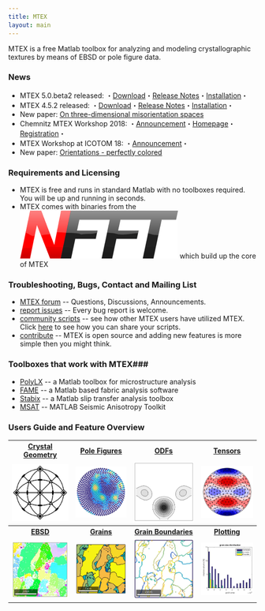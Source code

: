 ```yaml
---
title: MTEX
layout: main
---
```


MTEX is a free Matlab toolbox for analyzing and modeling crystallographic
textures by means of EBSD or pole figure data.

### News
* MTEX 5.0.beta2 released: ・[Download](https://github.com/mtex-toolbox/mtex/releases/download/mtex-5.0.beta2/mtex-5.0.beta.2.zip)・[Release Notes](files/doc/changelog.html)・[Installation](download)・
* MTEX 4.5.2 released: ・[Download](https://github.com/mtex-toolbox/mtex/releases/download/mtex-4.5.2/mtex-4.5.2.zip)・[Release Notes](files/doc/changelog.html)・[Installation](download)・
* New paper: [On three-dimensional misorientation spaces](https://www-user.tu-chemnitz.de/~rahi/paper/misori.pdf)
* Chemnitz MTEX Workshop 2018: ・[Announcement](https://groups.google.com/forum/#!topic/mtexmail/5nazGpu-HLY)・[Homepage](http://www-user.tu-chemnitz.de/~rahi/mtexWorkshop18)・[Registration](http://www-user.tu-chemnitz.de/~rahi/mtexWorkshop18/registration.php)・
* MTEX Workshop at ICOTOM 18: ・[Announcement](http://event.registerat.com/site/icotom2017/Registration.aspx)・
* New paper: [Orientations - perfectly colored](https://www-user.tu-chemnitz.de/~rahi/paper/so3Colors.pdf)

### Requirements and Licensing

* MTEX is free and runs in standard Matlab with no toolboxes required. You will
be up and running in seconds.
* MTEX comes with binaries from the [![NFFT](files/pic/nfft_logo.png)](www.nfft.org) which build up the core of MTEX


### Troubleshooting, Bugs, Contact and Mailing List


 * [MTEX forum](https://groups.google.com/forum/?fromgroups=#!forum/mtexmail)
  -- Questions, Discussions, Announcements.
 * [report issues](https://github.com/mtex-toolbox/mtex/issues) -- Every bug
   report is welcome.
 * [community scripts](https://gist.github.com/search?utf8=%E2%9C%93&q=%23mtexScript)
   -- see how other MTEX users have utilized MTEX. Click [here](scripts) to see how
   you can share your scripts.
 * [contribute](https://github.com/mtex-toolbox/mtex) -- MTEX is open
   source and adding new features is more simple then you might think.

### Toolboxes that work with MTEX###

* [PolyLX](http://petrol.natur.cuni.cz/~ondro/polylx) -- a Matlab toolbox for microstructure
  analysis
* [FAME](http://peternell.org/archive.html) -- a Matlab based fabric analysis
software
* [Stabix](https://github.com/stabix/stabix) -- a Matlab slip transfer analysis toolbox
* [MSAT](https://github.com/andreww/MSAT) -- MATLAB Seismic Anisotropy Toolkit

### Users Guide and Feature Overview ###

<table border='0' cellpadding='5' width = "940px" style="width:100%" >
  <tr>
	<th><a href="files/doc/CrystalGeometry.html">Crystal Geometry</a></th>
	<th><a href="files/doc/PoleFigureAnalysis.html">Pole Figures</a></th>
	<th><a href="files/doc/ODFAnalysis.html">ODFs</a></th>
	<th><a href="files/doc/TensorAnalysis.html">Tensors</a></th>
  </tr>
  <tr>
	<td align="center"><a href="files/doc/CrystalGeometry.html">
	  <img src="files/pic/cubic.jpg" width = "230" align="center" alt=""  border="0"/></a></td>
	<td align="center"><a href="files/doc/PoleFigureAnalysis.html">
	  <img src="files/pic/pf.jpg"    width = "230" alt=""  border="0" ></a></td>
	<td align="center"><a href="files/doc/ODFAnalysis.html">
	  <img src="files/pic/odf.jpg"  width = "230"  alt=""  border="0" ></a></td>
	<td align="center"><a href="files/doc/TensorAnalysis.html">
	  <img src="files/pic/tensor.jpg" width = "230" alt=""  border="0" ></a></td>
  </tr>
  <tr>
  	<th><a href="files/doc/EBSDAnalysis.html">EBSD</a></th>
	<th><a href="files/doc/GrainAnalysis.html">Grains</a></th>
	<th><a href="files/doc/BoundaryAnalysis.html">Grain Boundaries</a></th>
	<th><a href="files/doc/Plotting.html">Plotting</a></th>
  </tr>
  <tr>
	<td align="center"><a href="files/doc/EBSDAnalysis.html">
	  <img src="files/pic/ebsdDoc.jpg" width = "230" align="center" alt=""  border="0"/></a></td>
	<td align="center"><a href="files/doc/GrainAnalysis.html">
	  <img src="files/pic/grains.jpg"  width = "230" alt=""  border="0" ></a></td>
	<td align="center"><a href="files/doc/BoundaryAnalysis.html">
	  <img src="files/pic/boundary.jpg" width = "230" alt=""  border="0" ></a></td>
	<td align="center"><a href="files/doc/Plotting.html">
	  <img src="files/pic/plotting.jpg" width = "230" alt=""  border="0" ></a></td>
  </tr>
</table>
